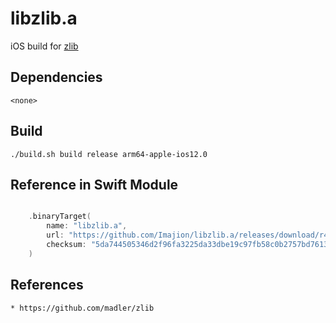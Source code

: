 # libzlib.a
iOS build for [zlib](https://github.com/madler/zlib)


## Dependencies

    <none>


## Build

    ./build.sh build release arm64-apple-ios12.0


## Reference in Swift Module

``` swift

    .binaryTarget(
        name: "libzlib.a",
        url: "https://github.com/Imajion/libzlib.a/releases/download/r4/libzlib.a.xcframework.zip",
        checksum: "5da744505346d2f96fa3225da33dbe19c97fb58c0b2757bd7613a87aaf8653da"
    )

```


## References

    * https://github.com/madler/zlib

